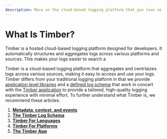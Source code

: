 ```yaml
---
description: More on the cloud-based logging platform that you love so much.
---
```

# What Is Timber?

Timber is a hosted cloud-based logging platform designed for developers. It automatically structures and aggregates logs across various platforms and sources. This makes your logs easier to search a

Timber is a cloud-based logging platform that aggregates and centrlaizes logs across various sources, making it easy to access and use your logs. Timber differs from your traditional logging platform in that we provide [application level libraries](/languages) and a [defined log schema](/concepts/log-event-json-schema) that work in concert with the [Timber application](/guides/app) to provide a tailored, high-quality logging experience with minimal effort. To further understand what Timber is, we recommend these articles:

1. [**Metadata, context, and events**](/concepts/metadata-context-and-events)
2. [**The Timber Log Schema**](/concepts/log-event-json-schema)
3. [**Timber For Languages**](/languages)
4. [**Timber For Platforms**](/platforms)
5. [**The Timber App**](/app)
